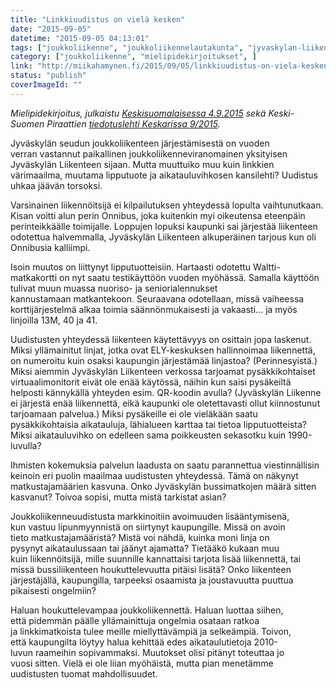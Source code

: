 ```yaml
---
title: "Linkkiuudistus on vielä kesken"
date: "2015-09-05"
datetime: "2015-09-05 04:13:01"
tags: ["joukkoliikenne", "joukkoliikennelautakunta", "jyvaskylan-liikenne", "kilpailutus", "linkki", "mielipidekirjoitukset", ]
category: ["joukkoliikenne", "mielipidekirjoitukset", ]
link: "http://miikahamynen.fi/2015/09/05/linkkiuudistus-on-viela-kesken/"
status: "publish"
coverImageId: ""
---
```


_Mielipidekirjoitus, julkaistu [Keskisuomalaisessa 4.9.2015](http://www.ksml.fi/mielipide/mielipidekirjoitukset/linkkiuudistus-on-viela-kesken/2120175) sekä Keski-Suomen Piraattien [tiedotuslehti Keskarissa 9/2015](http://issuu.com/piraattipuolue/docs/keskari_2015-09)._

Jyväskylän seudun joukkoliikenteen järjestämisestä on vuoden verran vastannut paikallinen joukkoliikenneviranomainen yksityisen Jyväskylän Liikenteen sijaan. Mutta muuttuiko muu kuin linkkien värimaailma, muutama lipputuote ja aikatauluvihkosen kansilehti? Uudistus uhkaa jäävän torsoksi.

Varsinainen liikennöitsijä ei kilpailutuksen yhteydessä lopulta vaihtunutkaan. Kisan voitti alun perin Onnibus, joka kuitenkin myi oikeutensa eteenpäin perinteikkäälle toimijalle. Loppujen lopuksi kaupunki sai järjestää liikenteen odotettua halvemmalla, Jyväskylän Liikenteen alkuperäinen tarjous kun oli Onnibusia kalliimpi.

Isoin muutos on liittynyt lipputuotteisiin. Hartaasti odotettu Waltti-matkakortti on nyt saatu testikäyttöön vuoden myöhässä. Samalla käyttöön tulivat muun muassa nuoriso- ja seniorialennukset kannustamaan matkantekoon. Seuraavana odotellaan, missä vaiheessa korttijärjestelmä alkaa toimia säännönmukaisesti ja vakaasti... ja myös linjoilla 13M, 40 ja 41.

Uudistusten yhteydessä liikenteen käytettävyys on osittain jopa laskenut. Miksi yllämainitut linjat, jotka ovat ELY-keskuksen hallinnoimaa liikennettä, on numeroitu kuin osaksi kaupungin järjestämää linjastoa? (Perinnesyistä.) Miksi aiemmin Jyväskylän Liikenteen verkossa tarjoamat pysäkkikohtaiset virtuaalimonitorit eivät ole enää käytössä, näihin kun saisi pysäkeiltä helposti kännykällä yhteyden esim. QR-koodin avulla? (Jyväskylän Liikenne ei järjestä enää liikennettä, eikä kaupunki ole oletettavasti ollut kiinnostunut tarjoamaan palvelua.) Miksi pysäkeille ei ole vieläkään saatu pysäkkikohtaisia aikatauluja, lähialueen karttaa tai tietoa lipputuotteista? Miksi aikatauluvihko on edelleen sama poikkeusten sekasotku kuin 1990-luvulla?

Ihmisten kokemuksia palvelun laadusta on saatu parannettua viestinnällisin keinoin eri puolin maailmaa uudistusten yhteydessä. Tämä on näkynyt matkustajamäärien kasvuna. Onko Jyväskylän bussimatkojen määrä sitten kasvanut? Toivoa sopisi, mutta mistä tarkistat asian?

Joukkoliikenneuudistusta markkinoitiin avoimuuden lisääntymisenä, kun vastuu lipunmyynnistä on siirtynyt kaupungille. Missä on avoin tieto matkustajamääristä? Mistä voi nähdä, kuinka moni linja on pysynyt aikataulussaan tai jäänyt ajamatta? Tietääkö kukaan muu kuin liikennöitsijä, mille suunnille kannattaisi tarjota lisää liikennettä, tai missä bussiliikenteen houkuttelevuutta pitäisi lisätä? Onko liikenteen järjestäjällä, kaupungilla, tarpeeksi osaamista ja joustavuutta puuttua pikaisesti ongelmiin?

Haluan houkuttelevampaa joukkoliikennettä. Haluan luottaa siihen, että pidemmän päälle yllämainittuja ongelmia osataan ratkoa ja linkkimatkoista tulee meille miellyttävämpiä ja selkeämpiä. Toivon, että kaupungilta löytyy halua kehittää edes aikataulutietoja 2010-luvun raameihin sopivammaksi. Muutokset olisi pitänyt toteuttaa jo vuosi sitten. Vielä ei ole liian myöhäistä, mutta pian menetämme uudistusten tuomat mahdollisuudet.
